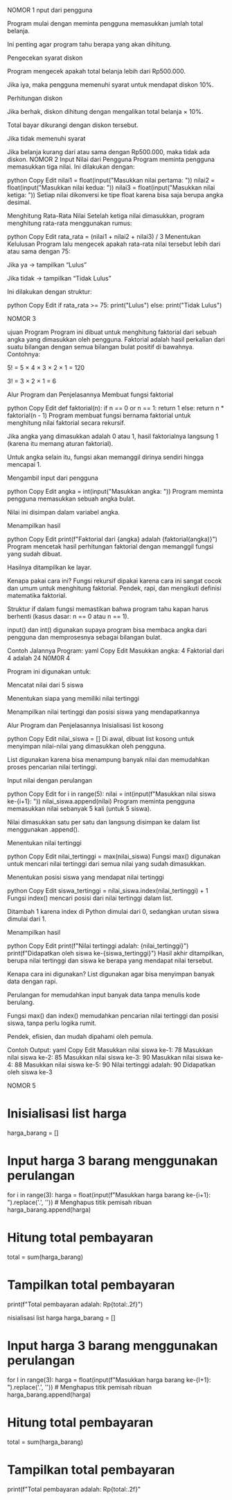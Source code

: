  NOMOR 1
nput dari pengguna

Program mulai dengan meminta pengguna memasukkan jumlah total belanja.

Ini penting agar program tahu berapa yang akan dihitung.

Pengecekan syarat diskon

Program mengecek apakah total belanja lebih dari Rp500.000.

Jika iya, maka pengguna memenuhi syarat untuk mendapat diskon 10%.

Perhitungan diskon

Jika berhak, diskon dihitung dengan mengalikan total belanja × 10%.

Total bayar dikurangi dengan diskon tersebut.

Jika tidak memenuhi syarat

Jika belanja kurang dari atau sama dengan Rp500.000, maka tidak ada diskon.
NOMOR 2 
Input Nilai dari Pengguna
Program meminta pengguna memasukkan tiga nilai.
Ini dilakukan dengan:

python
Copy
Edit
nilai1 = float(input("Masukkan nilai pertama: "))
nilai2 = float(input("Masukkan nilai kedua: "))
nilai3 = float(input("Masukkan nilai ketiga: "))
Setiap nilai dikonversi ke tipe float karena bisa saja berupa angka desimal.

Menghitung Rata-Rata Nilai
Setelah ketiga nilai dimasukkan, program menghitung rata-rata menggunakan rumus:

python
Copy
Edit
rata_rata = (nilai1 + nilai2 + nilai3) / 3
Menentukan Kelulusan
Program lalu mengecek apakah rata-rata nilai tersebut lebih dari atau sama dengan 75:

Jika ya → tampilkan “Lulus”

Jika tidak → tampilkan “Tidak Lulus”

Ini dilakukan dengan struktur:

python
Copy
Edit
if rata_rata >= 75:
    print("Lulus")
else:
    print("Tidak Lulus")

NOMOR 3 

ujuan Program
Program ini dibuat untuk menghitung faktorial dari sebuah angka yang dimasukkan oleh pengguna. Faktorial adalah hasil perkalian dari suatu bilangan dengan semua bilangan bulat positif di bawahnya.
Contohnya:

5! = 5 × 4 × 3 × 2 × 1 = 120

3! = 3 × 2 × 1 = 6

Alur Program dan Penjelasannya
Membuat fungsi faktorial

python
Copy
Edit
def faktorial(n):
    if n == 0 or n == 1:
        return 1
    else:
        return n * faktorial(n - 1)
Program membuat fungsi bernama faktorial untuk menghitung nilai faktorial secara rekursif.

Jika angka yang dimasukkan adalah 0 atau 1, hasil faktorialnya langsung 1 (karena itu memang aturan faktorial).

Untuk angka selain itu, fungsi akan memanggil dirinya sendiri hingga mencapai 1.

Mengambil input dari pengguna

python
Copy
Edit
angka = int(input("Masukkan angka: "))
Program meminta pengguna memasukkan sebuah angka bulat.

Nilai ini disimpan dalam variabel angka.

Menampilkan hasil

python
Copy
Edit
print(f"Faktorial dari {angka} adalah {faktorial(angka)}")
Program mencetak hasil perhitungan faktorial dengan memanggil fungsi yang sudah dibuat.

Hasilnya ditampilkan ke layar.

 Kenapa pakai cara ini?
Fungsi rekursif dipakai karena cara ini sangat cocok dan umum untuk menghitung faktorial. Pendek, rapi, dan mengikuti definisi matematika faktorial.

Struktur if dalam fungsi memastikan bahwa program tahu kapan harus berhenti (kasus dasar: n == 0 atau n == 1).

input() dan int() digunakan supaya program bisa membaca angka dari pengguna dan memprosesnya sebagai bilangan bulat.

Contoh Jalannya Program:
yaml
Copy
Edit
Masukkan angka: 4
Faktorial dari 4 adalah 24
N0M0R 4

Program ini digunakan untuk:

Mencatat nilai dari 5 siswa

Menentukan siapa yang memiliki nilai tertinggi

Menampilkan nilai tertinggi dan posisi siswa yang mendapatkannya

Alur Program dan Penjelasannya
Inisialisasi list kosong

python
Copy
Edit
nilai_siswa = []
Di awal, dibuat list kosong untuk menyimpan nilai-nilai yang dimasukkan oleh pengguna.

List digunakan karena bisa menampung banyak nilai dan memudahkan proses pencarian nilai tertinggi.

Input nilai dengan perulangan

python
Copy
Edit
for i in range(5):
    nilai = int(input(f"Masukkan nilai siswa ke-{i+1}: "))
    nilai_siswa.append(nilai)
Program meminta pengguna memasukkan nilai sebanyak 5 kali (untuk 5 siswa).

Nilai dimasukkan satu per satu dan langsung disimpan ke dalam list menggunakan .append().

Menentukan nilai tertinggi

python
Copy
Edit
nilai_tertinggi = max(nilai_siswa)
Fungsi max() digunakan untuk mencari nilai tertinggi dari semua nilai yang sudah dimasukkan.

Menentukan posisi siswa yang mendapat nilai tertinggi

python
Copy
Edit
siswa_tertinggi = nilai_siswa.index(nilai_tertinggi) + 1
Fungsi index() mencari posisi dari nilai tertinggi dalam list.

Ditambah 1 karena index di Python dimulai dari 0, sedangkan urutan siswa dimulai dari 1.

Menampilkan hasil

python
Copy
Edit
print(f"Nilai tertinggi adalah: {nilai_tertinggi}")
print(f"Didapatkan oleh siswa ke-{siswa_tertinggi}")
Hasil akhir ditampilkan, berupa nilai tertinggi dan siswa ke berapa yang mendapat nilai tersebut.

 Kenapa cara ini digunakan?
List digunakan agar bisa menyimpan banyak data dengan rapi.

Perulangan for memudahkan input banyak data tanpa menulis kode berulang.

Fungsi max() dan index() memudahkan pencarian nilai tertinggi dan posisi siswa, tanpa perlu logika rumit.

Pendek, efisien, dan mudah dipahami oleh pemula.

Contoh Output:
yaml
Copy
Edit
Masukkan nilai siswa ke-1: 78
Masukkan nilai siswa ke-2: 85
Masukkan nilai siswa ke-3: 90
Masukkan nilai siswa ke-4: 88
Masukkan nilai siswa ke-5: 90
Nilai tertinggi adalah: 90
Didapatkan oleh siswa ke-3

NOMOR 5
# Inisialisasi list harga
harga_barang = []

# Input harga 3 barang menggunakan perulangan
for i in range(3):
    harga = float(input(f"Masukkan harga barang ke-{i+1}: ").replace('.', ''))  # Menghapus titik pemisah ribuan
    harga_barang.append(harga)

# Hitung total pembayaran
total = sum(harga_barang)

# Tampilkan total pembayaran
print(f"Total pembayaran adalah: Rp{total:.2f}")


nisialisasi list harga
harga_barang = []

# Input harga 3 barang menggunakan perulangan
for I in range(3):
    harga = float(input(f"Masukkan harga barang ke-{I+1}: ").replace('.', ''))  # Menghapus titik pemisah ribuan
    harga_barang.append(harga)

# Hitung total pembayaran
total = sum(harga_barang)

# Tampilkan total pembayaran
print(f"Total pembayaran adalah: Rp{total:.2f}"
